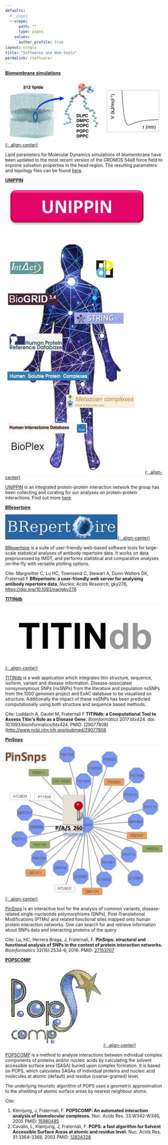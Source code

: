 ```yaml
---
defaults:
  # _pages
  - scope:
      path: ""
      type: pages
    values:
      author_profile: true
layout: single
title: "Softwares and Web-tools"
permalink: /software/
---
```


**[Biomembrane simulations](/biomembrane-simulations/)**

[![image-center](/assets/images/TOC_file.png ){: .align-center}](/biomembrane-simulations)

Lipid parameters for Molecular Dynamics simulations of biomembrane have been updated to the most recent version of the GROMOS 54a8 force field to improve solvation properties in the head region. The resulting parameters and topology files can be found [here](/biomembrane-simulations/). 

**[UNIPPIN](/unippin/)**

[![image-center](/assets/images/UNIPPINLogo-1.png ){: .align-center}](/unippin/)

[UNIPPIN](/unippin/) is an integrated protein-protein interaction network the group has been collecting and curating for our analyses on protein-protein interactions. Find out more [here](/unippin/).

**[BRepertoire](http://mabra.biomed.kcl.ac.uk/BRepertoire/)**

[![image-center](/assets/images/Brep_logo.png ){: .align-center}](http://mabra.biomed.kcl.ac.uk/BRepertoire/)

[BRepertoire](http://mabra.biomed.kcl.ac.uk/BRepertoire/) is a suite of user-friendly web-based software tools for large-scale statistical analyses of antibody repertoire data. It works on data preprocessed by IMGT, and performs statistical and comparative analyses on-the-fly with versatile plotting options.

Cite: Margreitter C, Lu HC, Townsend C, Stewart A, Dunn-Walters DK, Fraternali F **BRepertoire: a user-friendly web server for analysing antibody repertoire data**, *Nucleic Acids Research*, gky276, <https://doi.org/10.1093/nar/gky276>

**[TITINdb](https://titindb.kcl.ac.uk/)**

[![image-center](/assets/images/TITINdb_logo.jpg ){: .align-center}](https://titindb.kcl.ac.uk/)

[TITINdb](https://titindb.kcl.ac.uk/) is a web application which integrates titin structure, sequence, isoform, variant and disease information. Disease-associated nonsynonymous SNPs (nsSNPs) from the literature and population nsSNPs from the 1000 genomes project and ExAC database to be visualised on structure. Additionally the impact of these nsSNPs has been predicted computationally using both structure and sequence based methods.

Cite: Laddach A, Gautel M, Fraternali F **TITINdb: a Computational Tool to Assess Titin's Role as a Disease Gene.** *Bioinformatics* 2017 btx424. doi: 10.1093/bioinformatics/btx424, PMID: [29077808](http://www.ncbi.nlm.nih.gov/pubmed/29077808

**[PinSnps](http://fraternalilab.kcl.ac.uk/PinSnps/)**

[![image-center](/assets/images/PinSNPS_logo.png ){: .align-center}](http://fraternalilab.kcl.ac.uk/PinSnps/)

[PinSnps](http://fraternalilab.kcl.ac.uk/PinSnps/) is an interactive tool for the analysis of common variants, disease-related single-nucleotide polymorphisms (SNPs), Post-Translational Modifications (PTMs) and related functional sites mapped onto human protein interaction networks. One can search for and retrieve information about SNPs data and interacting proteins of the query.

Cite: Lu, HC, Herrera Braga, J, Fraternali, F. **PinSnps: structural and functional analysis of SNPs in the context of protein interaction networks.** *Bioinformatics* 32(16):2534-6, 2016. PMID: [27153707](https://www.ncbi.nlm.nih.gov/pubmed/27153707)

**[POPSCOMP](http://popscomp.org:3838)**

[![image-center](/assets/images/PopScomp.gif ){: .align-center}](http://popscomp.org:3838)

[POPSCOMP](http://popscomp.org:3838) is a method to analyse interactions between individual complex components of proteins and/or nucleic acids by calculating the solvent accessible surface area (SASA) buried upon complex formation. It is based on POPS, which calculates SASAs of individual proteins and nucleic acid molecules at atomic (default) and residue (coarse-grained) level.

The underlying heuristic algorithm of POPS uses a geometric approximation to the shielding of atomic surface areas by nearest neighbour atoms.

Cite: 

1. Kleinjung, J, Fraternali, F. **POPSCOMP: An automated interaction analysis of biomolecular complexes.** Nuc. Acids Res. 33:W342-W346, 2005 PMID: [15980485](https://www.ncbi.nlm.nih.gov/pubmed/15980485)
2. Cavallo, L, Kleinjung, J, Fraternali, F. **POPS: a fast algorithm for Solvent Accessible Surface Areas at atomic and residue level.** Nuc. Acids Res. 31:3364-3366, 2003 PMID: [12824328](https://www.ncbi.nlm.nih.gov/pubmed/12824328)
